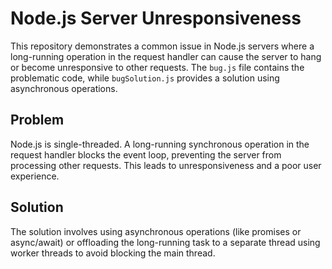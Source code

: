 # Node.js Server Unresponsiveness

This repository demonstrates a common issue in Node.js servers where a long-running operation in the request handler can cause the server to hang or become unresponsive to other requests.  The `bug.js` file contains the problematic code, while `bugSolution.js` provides a solution using asynchronous operations.

## Problem

Node.js is single-threaded.  A long-running synchronous operation in the request handler blocks the event loop, preventing the server from processing other requests. This leads to unresponsiveness and a poor user experience.

## Solution

The solution involves using asynchronous operations (like promises or async/await) or offloading the long-running task to a separate thread using worker threads to avoid blocking the main thread.